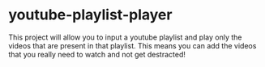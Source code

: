 # youtube-playlist-player
This project will allow you to input a youtube playlist and play only the videos that are present in that playlist. This means you can add the videos that you really need to watch and not get destracted!
